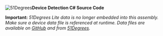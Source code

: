 ![51Degrees](https://51degrees.com/Portals/0/Logo.png "THE Fastest and Most Accurate Device Detection")**Device Detection C# Source Code**

**Important:** _51Degrees Lite data is no longer embedded into this assembly. Make sure a device data file is referenced at runtime. Data files are available on [GitHub](../data) and from [51Degrees](https://51degrees.com/compare-data-options "Different device databases which can be used with 51Degrees device detection")._
